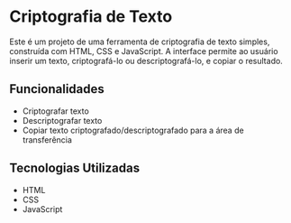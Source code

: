 # Criptografia de Texto

Este é um projeto de uma ferramenta de criptografia de texto simples, construída com HTML, CSS e JavaScript. A interface permite ao usuário inserir um texto, criptografá-lo ou descriptografá-lo, e copiar o resultado.

## Funcionalidades

- Criptografar texto
- Descriptografar texto
- Copiar texto criptografado/descriptografado para a área de transferência

## Tecnologias Utilizadas

- HTML
- CSS
- JavaScript
